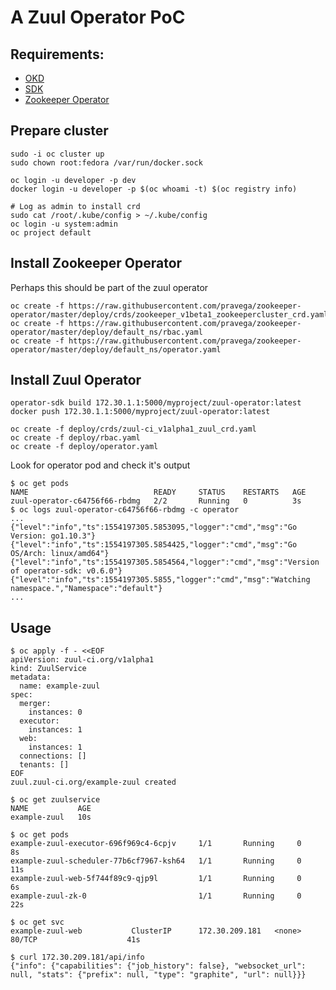 A Zuul Operator PoC
=======

## Requirements:

* [OKD](https://github.com/openshift/origin/releases/download/v3.11.0/openshift-origin-client-tools-v3.11.0-0cbc58b-linux-64bit.tar.gz)
* [SDK](https://github.com/operator-framework/operator-sdk#quick-start)
* [Zookeeper Operator](https://github.com/pravega/zookeeper-operator#install-the-operator)

## Prepare cluster

```shell
sudo -i oc cluster up
sudo chown root:fedora /var/run/docker.sock

oc login -u developer -p dev
docker login -u developer -p $(oc whoami -t) $(oc registry info)

# Log as admin to install crd
sudo cat /root/.kube/config > ~/.kube/config
oc login -u system:admin
oc project default
```

## Install Zookeeper Operator

Perhaps this should be part of the zuul operator

```shell
oc create -f https://raw.githubusercontent.com/pravega/zookeeper-operator/master/deploy/crds/zookeeper_v1beta1_zookeepercluster_crd.yaml
oc create -f https://raw.githubusercontent.com/pravega/zookeeper-operator/master/deploy/default_ns/rbac.yaml
oc create -f https://raw.githubusercontent.com/pravega/zookeeper-operator/master/deploy/default_ns/operator.yaml
```


## Install Zuul Operator

```shell
operator-sdk build 172.30.1.1:5000/myproject/zuul-operator:latest
docker push 172.30.1.1:5000/myproject/zuul-operator:latest

oc create -f deploy/crds/zuul-ci_v1alpha1_zuul_crd.yaml
oc create -f deploy/rbac.yaml
oc create -f deploy/operator.yaml
```

Look for operator pod and check it's output

```shell
$ oc get pods
NAME                            READY     STATUS    RESTARTS   AGE
zuul-operator-c64756f66-rbdmg   2/2       Running   0          3s
$ oc logs zuul-operator-c64756f66-rbdmg -c operator
...
{"level":"info","ts":1554197305.5853095,"logger":"cmd","msg":"Go Version: go1.10.3"}
{"level":"info","ts":1554197305.5854425,"logger":"cmd","msg":"Go OS/Arch: linux/amd64"}
{"level":"info","ts":1554197305.5854564,"logger":"cmd","msg":"Version of operator-sdk: v0.6.0"}
{"level":"info","ts":1554197305.5855,"logger":"cmd","msg":"Watching namespace.","Namespace":"default"}
...
```


## Usage

```
$ oc apply -f - <<EOF
apiVersion: zuul-ci.org/v1alpha1
kind: ZuulService
metadata:
  name: example-zuul
spec:
  merger:
    instances: 0
  executor:
    instances: 1
  web:
    instances: 1
  connections: []
  tenants: []
EOF
zuul.zuul-ci.org/example-zuul created

$ oc get zuulservice
NAME           AGE
example-zuul   10s

$ oc get pods
example-zuul-executor-696f969c4-6cpjv     1/1       Running     0          8s
example-zuul-scheduler-77b6cf7967-ksh64   1/1       Running     0          11s
example-zuul-web-5f744f89c9-qjp9l         1/1       Running     0          6s
example-zuul-zk-0                         1/1       Running     0          22s

$ oc get svc
example-zuul-web           ClusterIP      172.30.209.181   <none>                          80/TCP                    41s

$ curl 172.30.209.181/api/info
{"info": {"capabilities": {"job_history": false}, "websocket_url": null, "stats": {"prefix": null, "type": "graphite", "url": null}}}
```
